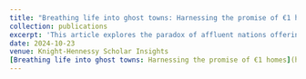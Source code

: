 ```yaml
---
title: "Breathing life into ghost towns: Harnessing the promise of €1 homes"
collection: publications
excerpt: 'This article explores the paradox of affluent nations offering financial incentives to attract new residents while imposing stringent barriers on refugees seeking asylum. Drawing on my personal connection as the daughter of Eritrean immigrants, it underscores the inequities faced by refugees from East Africa and the Middle East. Ultimately, the piece calls for inclusive policies that harness the potential of migrant communities to address demographic and economic challenges.'
date: 2024-10-23
venue: Knight-Hennessy Scholar Insights
[Breathing life into ghost towns: Harnessing the promise of €1 homes](https://knight-hennessy.stanford.edu/news/breathing-life-ghost-towns-harnessing-promise-eu1-homes)
---
```


